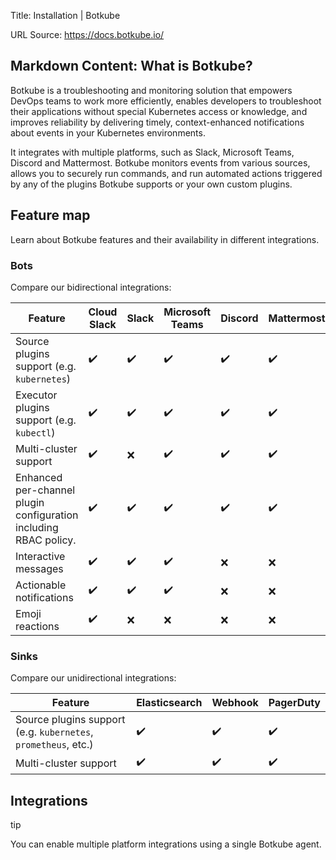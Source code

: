 Title: Installation | Botkube

URL Source: https://docs.botkube.io/

Markdown Content:
What is Botkube?[​](https://docs.botkube.io/#what-is-botkube "Direct link to What is Botkube?")
-----------------------------------------------------------------------------------------------

Botkube is a troubleshooting and monitoring solution that empowers DevOps teams to work more efficiently, enables developers to troubleshoot their applications without special Kubernetes access or knowledge, and improves reliability by delivering timely, context-enhanced notifications about events in your Kubernetes environments.

It integrates with multiple platforms, such as Slack, Microsoft Teams, Discord and Mattermost. Botkube monitors events from various sources, allows you to securely run commands, and run automated actions triggered by any of the plugins Botkube supports or your own custom plugins.

Feature map[​](https://docs.botkube.io/#feature-map "Direct link to Feature map")
---------------------------------------------------------------------------------

Learn about Botkube features and their availability in different integrations.

### Bots[​](https://docs.botkube.io/#bots "Direct link to Bots")

Compare our bidirectional integrations:

| Feature | Cloud Slack | Slack | Microsoft Teams | Discord | Mattermost |
| --- | --- | --- | --- | --- | --- |
| Source plugins support (e.g. `kubernetes`) | ✔️ | ✔️ | ✔️ | ✔️ | ✔️ |
| Executor plugins support (e.g. `kubectl`) | ✔️ | ✔️ | ✔️ | ✔️ | ✔️ |
| Multi-cluster support | ✔️ | ❌ | ✔️ | ✔️ | ✔️ |
| Enhanced per-channel plugin configuration including RBAC policy. | ✔️ | ✔️ | ✔️ | ✔️ | ✔️ |
| Interactive messages | ✔️ | ✔️ | ✔️ | ❌ | ❌ |
| Actionable notifications | ✔️ | ✔️ | ✔️ | ❌ | ❌ |
| Emoji reactions | ✔️ | ❌ | ❌ | ❌ | ❌ |

### Sinks[​](https://docs.botkube.io/#sinks "Direct link to Sinks")

Compare our unidirectional integrations:

| Feature | Elasticsearch | Webhook | PagerDuty |
| --- | --- | --- | --- |
| Source plugins support (e.g. `kubernetes`, `prometheus`, etc.) | ✔️ | ✔️ | ✔️ |
| Multi-cluster support | ✔️ | ✔️ | ✔️ |

Integrations[​](https://docs.botkube.io/#integrations "Direct link to Integrations")
------------------------------------------------------------------------------------

tip

You can enable multiple platform integrations using a single Botkube agent.
